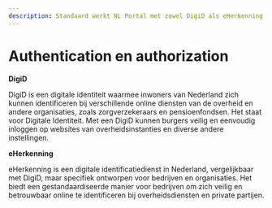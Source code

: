 ```yaml
---
description: Standaard werkt NL Portal met zowel DigiD als eHerkenning.
---
```


# Authentication en authorization

**DigiD**

DigiD is een digitale identiteit waarmee inwoners van Nederland zich kunnen identificeren 
bij verschillende online diensten van de overheid en andere organisaties, zoals 
zorgverzekeraars en pensioenfondsen. Het staat voor Digitale Identiteit. Met een DigiD 
kunnen burgers veilig en eenvoudig inloggen op websites van overheidsinstanties en 
diverse andere instellingen.

**eHerkenning**

eHerkenning is een digitale identificatiedienst in Nederland, vergelijkbaar met DigiD, 
maar specifiek ontworpen voor bedrijven en organisaties. Het biedt een gestandaardiseerde
manier voor bedrijven om zich veilig en betrouwbaar online te identificeren bij 
overheidsdiensten en private partijen.
